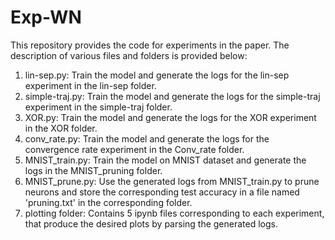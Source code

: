 # Exp-WN

This repository provides the code for experiments in the paper. The description of various files and folders is provided below:

1. lin-sep.py: Train the model and generate the logs for the lin-sep experiment in the lin-sep folder.
2. simple-traj.py: Train the model and generate the logs for the simple-traj experiment in the simple-traj folder.
3. XOR.py: Train the model and generate the logs for the XOR experiment in the XOR folder.
4. conv_rate.py: Train the model and generate the logs for the convergence rate experiment in the Conv_rate folder.
5. MNIST_train.py: Train the model on MNIST dataset and generate the logs in the MNIST_pruning folder.
6. MNIST_prune.py: Use the generated logs from MNIST_train.py to prune neurons and store the corresponding test accuracy in a file named 'pruning.txt' in the                    corresponding folder.
7. plotting folder: Contains 5 ipynb files corresponding to each experiment, that produce the desired plots by parsing the generated logs. 
